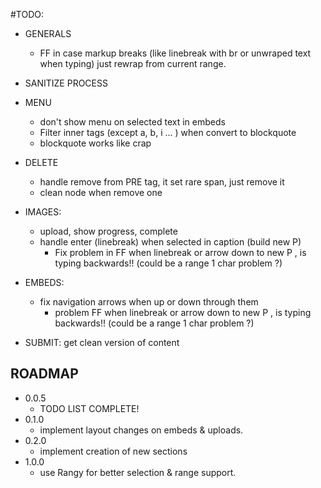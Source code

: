 
#TODO:

  + GENERALS
    + FF in case markup breaks (like linebreak with br or unwraped text when typing) just rewrap from current range.

  + SANITIZE PROCESS

  + MENU
    + don't show menu on selected text in embeds
    + Filter inner tags (except a, b, i ... ) when convert to blockquote
    + blockquote works like crap

  + DELETE
    + handle remove from PRE tag, it set rare span, just remove it
    + clean node when remove one

  + IMAGES:
    + upload, show progress, complete
    + handle enter (linebreak) when selected in caption (build new P)
      + Fix problem in FF when linebreak or arrow down to new P , is typing backwards!! (could be a range 1 char problem ?)

  + EMBEDS:
    + fix navigation arrows when up or down through them
      + problem FF when linebreak or arrow down to new P , is typing backwards!! (could be a range 1 char problem ?)

  + SUBMIT:
    get clean version of content

## ROADMAP

+ 0.0.5
  + TODO LIST COMPLETE!
+ 0.1.0
  + implement layout changes on embeds & uploads.
+ 0.2.0
  + implement creation of new sections
+ 1.0.0
  + use Rangy for better selection & range support.


